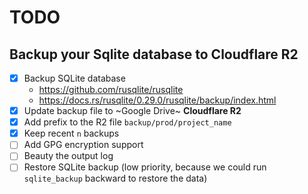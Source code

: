 # TODO

## Backup your Sqlite database to Cloudflare R2

- [x] Backup SQLite database
  - https://github.com/rusqlite/rusqlite
  - https://docs.rs/rusqlite/0.29.0/rusqlite/backup/index.html
- [x] Update backup file to ~Google Drive~ **Cloudflare R2**
- [x] Add prefix to the R2 file `backup/prod/project_name`
- [x] Keep recent `n` backups
- [ ] Add GPG encryption support
- [ ] Beauty the output log
- [ ] Restore SQLite backup (low priority, because we could run `sqlite_backup` backward to restore the data)
